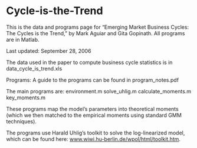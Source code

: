 # Cycle-is-the-Trend

This is the data and programs page for “Emerging Market Business Cycles:  The Cycles is the Trend,” by Mark Aguiar and Gita Gopinath.  All  programs are in Matlab. 
 
Last updated:  September 28, 2006
 
The data used in the paper to compute business cycle statistics is in data_cycle_is_trend.xls
 
Programs:  A guide to the programs can be found in program_notes.pdf
 
The main programs are:  environment.m solve_uhlig.m calculate_moments.m key_moments.m
 
These programs map the model’s parameters into theoretical moments (which we then matched to the empirical moments using standard GMM techniques). 
 
The programs use Harald Uhlig’s toolkit to solve the log-linearized model, which can be found here: www.wiwi.hu-berlin.de/wpol/html/toolkit.htm.


